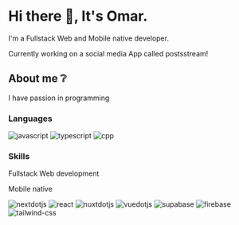 # Hi there 👋, It's Omar.
I'm a Fullstack Web and Mobile native developer. 

Currently working on a social media App called postsstream!

## About me ❔
I have passion in programming

### Languages
![javascript](https://img.shields.io/badge/JavaScript-F7DF1E.svg?style=for-the-badge&logo=JavaScript&logoColor=black)
![typescript](https://img.shields.io/badge/TypeScript-3178C6.svg?style=for-the-badge&logo=TypeScript&logoColor=white)
![cpp](https://img.shields.io/badge/C++-00599C.svg?style=for-the-badge&logo=C++&logoColor=white)

### Skills
Fullstack Web development

Mobile native

![nextdotjs](https://img.shields.io/badge/next-000000?style=for-the-badge&logo=nextdotjs&logoColor=white)
![react](https://img.shields.io/badge/React-000000?style=for-the-badge&logo=React&logoColor=blue)
![nuxtdotjs](https://img.shields.io/badge/nuxt-4FC08D?style=for-the-badge&logo=nuxtdotjs&logoColor=white)
![vuedotjs](https://img.shields.io/badge/vue-4FC08D?style=for-the-badge&logo=vuedotjs&logoColor=white)
![supabase](https://img.shields.io/badge/supabase-4FC08D?style=for-the-badge&logo=supabase&logoColor=white)
![firebase](https://img.shields.io/badge/firebase-FFCA28?style=for-the-badge&logo=firebase&logoColor=white)
![tailwind-css](https://img.shields.io/badge/tailwind_css-06B6D4?style=for-the-badge&logo=tailwind-css&logoColor=white)
<!--
**gamerlord295/gamerlord295** is a ✨ _special_ ✨ repository because its `README.md` (this file) appears on your GitHub profile.

Here are some ideas to get you started:

- 🔭 I’m currently working on ...
- 🌱 I’m currently learning ...
- 👯 I’m looking to collaborate on ...
- 🤔 I’m looking for help with ...
- 💬 Ask me about ...
- 📫 How to reach me: ...
- 😄 Pronouns: ...
- ⚡ Fun fact: ...
-->
